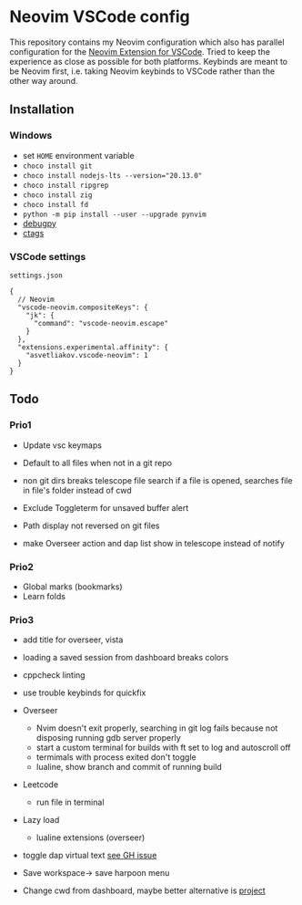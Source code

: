# Neovim VSCode config

This repository contains my Neovim configuration which also has parallel configuration for the [Neovim Extension for VSCode](https://marketplace.visualstudio.com/items?itemName=asvetliakov.vscode-neovim). Tried to keep the experience as close as possible for both platforms. Keybinds are meant to be Neovim first, i.e. taking Neovim keybinds to VSCode rather than the other way around.

## Installation

### Windows

- set `HOME` environment variable
- `choco install git`
- `choco install nodejs-lts --version="20.13.0"`
- `choco install ripgrep`
- `choco install zig`
- `choco install fd`
- `python -m pip install --user --upgrade pynvim`
- [debugpy](https://github.com/mfussenegger/nvim-dap-python?tab=readme-ov-file#debugpy)
- [ctags](https://github.com/universal-ctags/ctags)

### VSCode settings

`settings.json`

```jsonc
{
  // Neovim
  "vscode-neovim.compositeKeys": {
    "jk": {
      "command": "vscode-neovim.escape"
    }
  },
  "extensions.experimental.affinity": {
    "asvetliakov.vscode-neovim": 1
  }
}
```

## Todo

### Prio1

- Update vsc keymaps
- Default to all files when not in a git repo
- non git dirs breaks telescope file search if a file is opened, searches file in file's folder instead of cwd

- Exclude Toggleterm for unsaved buffer alert
- Path display not reversed on git files
- make Overseer action and dap list show in telescope instead of notify

### Prio2

- Global marks (bookmarks)
- Learn folds

### Prio3

- add title for overseer, vista
- loading a saved session from dashboard breaks colors

- cppcheck linting

- use trouble keybinds for quickfix
- Overseer
  - Nvim doesn't exit properly, searching in git log fails because not disposing running gdb server properly
  - start a custom terminal for builds with ft set to log and autoscroll off
  - termimals with process exited don't toggle
  - lualine, show branch and commit of running build

- Leetcode
  - run file in terminal
- Lazy load 
  - lualine extensions (overseer)

- toggle dap virtual text [see GH issue](https://github.com/theHamsta/nvim-dap-virtual-text/issues/74)
- Save workspace-> save harpoon menu

- Change cwd from dashboard, maybe better alternative is [project](https://github.com/ahmedkhalf/project.nvim)
